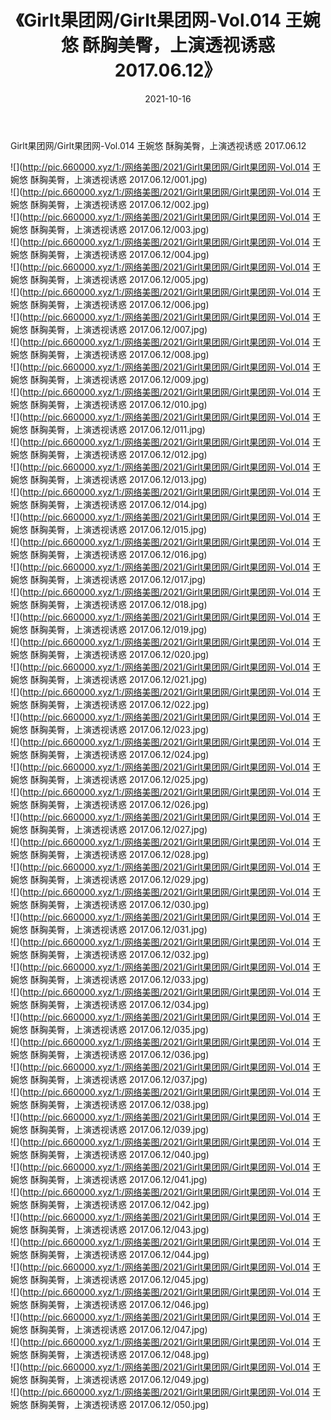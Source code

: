 ﻿---
layout: post
title:  《Girlt果团网/Girlt果团网-Vol.014 王婉悠 酥胸美臀，上演透视诱惑 2017.06.12》
date:   2021-10-16
img: http://pic.660000.xyz/1:/网络美图/2021/Girlt果团网/Girlt果团网-Vol.014 王婉悠 酥胸美臀，上演透视诱惑 2017.06.12/000.jpg
categories: [美女, 清纯, 唯美]
---

Girlt果团网/Girlt果团网-Vol.014 王婉悠 酥胸美臀，上演透视诱惑 2017.06.12

 ![](http://pic.660000.xyz/1:/网络美图/2021/Girlt果团网/Girlt果团网-Vol.014 王婉悠 酥胸美臀，上演透视诱惑 2017.06.12/001.jpg) <br>![](http://pic.660000.xyz/1:/网络美图/2021/Girlt果团网/Girlt果团网-Vol.014 王婉悠 酥胸美臀，上演透视诱惑 2017.06.12/002.jpg) <br>![](http://pic.660000.xyz/1:/网络美图/2021/Girlt果团网/Girlt果团网-Vol.014 王婉悠 酥胸美臀，上演透视诱惑 2017.06.12/003.jpg) <br>![](http://pic.660000.xyz/1:/网络美图/2021/Girlt果团网/Girlt果团网-Vol.014 王婉悠 酥胸美臀，上演透视诱惑 2017.06.12/004.jpg) <br>![](http://pic.660000.xyz/1:/网络美图/2021/Girlt果团网/Girlt果团网-Vol.014 王婉悠 酥胸美臀，上演透视诱惑 2017.06.12/005.jpg) <br>![](http://pic.660000.xyz/1:/网络美图/2021/Girlt果团网/Girlt果团网-Vol.014 王婉悠 酥胸美臀，上演透视诱惑 2017.06.12/006.jpg) <br>![](http://pic.660000.xyz/1:/网络美图/2021/Girlt果团网/Girlt果团网-Vol.014 王婉悠 酥胸美臀，上演透视诱惑 2017.06.12/007.jpg) <br>![](http://pic.660000.xyz/1:/网络美图/2021/Girlt果团网/Girlt果团网-Vol.014 王婉悠 酥胸美臀，上演透视诱惑 2017.06.12/008.jpg) <br>![](http://pic.660000.xyz/1:/网络美图/2021/Girlt果团网/Girlt果团网-Vol.014 王婉悠 酥胸美臀，上演透视诱惑 2017.06.12/009.jpg) <br>![](http://pic.660000.xyz/1:/网络美图/2021/Girlt果团网/Girlt果团网-Vol.014 王婉悠 酥胸美臀，上演透视诱惑 2017.06.12/010.jpg) <br>![](http://pic.660000.xyz/1:/网络美图/2021/Girlt果团网/Girlt果团网-Vol.014 王婉悠 酥胸美臀，上演透视诱惑 2017.06.12/011.jpg) <br>![](http://pic.660000.xyz/1:/网络美图/2021/Girlt果团网/Girlt果团网-Vol.014 王婉悠 酥胸美臀，上演透视诱惑 2017.06.12/012.jpg) <br>![](http://pic.660000.xyz/1:/网络美图/2021/Girlt果团网/Girlt果团网-Vol.014 王婉悠 酥胸美臀，上演透视诱惑 2017.06.12/013.jpg) <br>![](http://pic.660000.xyz/1:/网络美图/2021/Girlt果团网/Girlt果团网-Vol.014 王婉悠 酥胸美臀，上演透视诱惑 2017.06.12/014.jpg) <br>![](http://pic.660000.xyz/1:/网络美图/2021/Girlt果团网/Girlt果团网-Vol.014 王婉悠 酥胸美臀，上演透视诱惑 2017.06.12/015.jpg) <br>![](http://pic.660000.xyz/1:/网络美图/2021/Girlt果团网/Girlt果团网-Vol.014 王婉悠 酥胸美臀，上演透视诱惑 2017.06.12/016.jpg) <br>![](http://pic.660000.xyz/1:/网络美图/2021/Girlt果团网/Girlt果团网-Vol.014 王婉悠 酥胸美臀，上演透视诱惑 2017.06.12/017.jpg) <br>![](http://pic.660000.xyz/1:/网络美图/2021/Girlt果团网/Girlt果团网-Vol.014 王婉悠 酥胸美臀，上演透视诱惑 2017.06.12/018.jpg) <br>![](http://pic.660000.xyz/1:/网络美图/2021/Girlt果团网/Girlt果团网-Vol.014 王婉悠 酥胸美臀，上演透视诱惑 2017.06.12/019.jpg) <br>![](http://pic.660000.xyz/1:/网络美图/2021/Girlt果团网/Girlt果团网-Vol.014 王婉悠 酥胸美臀，上演透视诱惑 2017.06.12/020.jpg) <br>![](http://pic.660000.xyz/1:/网络美图/2021/Girlt果团网/Girlt果团网-Vol.014 王婉悠 酥胸美臀，上演透视诱惑 2017.06.12/021.jpg) <br>![](http://pic.660000.xyz/1:/网络美图/2021/Girlt果团网/Girlt果团网-Vol.014 王婉悠 酥胸美臀，上演透视诱惑 2017.06.12/022.jpg) <br>![](http://pic.660000.xyz/1:/网络美图/2021/Girlt果团网/Girlt果团网-Vol.014 王婉悠 酥胸美臀，上演透视诱惑 2017.06.12/023.jpg) <br>![](http://pic.660000.xyz/1:/网络美图/2021/Girlt果团网/Girlt果团网-Vol.014 王婉悠 酥胸美臀，上演透视诱惑 2017.06.12/024.jpg) <br>![](http://pic.660000.xyz/1:/网络美图/2021/Girlt果团网/Girlt果团网-Vol.014 王婉悠 酥胸美臀，上演透视诱惑 2017.06.12/025.jpg) <br>![](http://pic.660000.xyz/1:/网络美图/2021/Girlt果团网/Girlt果团网-Vol.014 王婉悠 酥胸美臀，上演透视诱惑 2017.06.12/026.jpg) <br>![](http://pic.660000.xyz/1:/网络美图/2021/Girlt果团网/Girlt果团网-Vol.014 王婉悠 酥胸美臀，上演透视诱惑 2017.06.12/027.jpg) <br>![](http://pic.660000.xyz/1:/网络美图/2021/Girlt果团网/Girlt果团网-Vol.014 王婉悠 酥胸美臀，上演透视诱惑 2017.06.12/028.jpg) <br>![](http://pic.660000.xyz/1:/网络美图/2021/Girlt果团网/Girlt果团网-Vol.014 王婉悠 酥胸美臀，上演透视诱惑 2017.06.12/029.jpg) <br>![](http://pic.660000.xyz/1:/网络美图/2021/Girlt果团网/Girlt果团网-Vol.014 王婉悠 酥胸美臀，上演透视诱惑 2017.06.12/030.jpg) <br>![](http://pic.660000.xyz/1:/网络美图/2021/Girlt果团网/Girlt果团网-Vol.014 王婉悠 酥胸美臀，上演透视诱惑 2017.06.12/031.jpg) <br>![](http://pic.660000.xyz/1:/网络美图/2021/Girlt果团网/Girlt果团网-Vol.014 王婉悠 酥胸美臀，上演透视诱惑 2017.06.12/032.jpg) <br>![](http://pic.660000.xyz/1:/网络美图/2021/Girlt果团网/Girlt果团网-Vol.014 王婉悠 酥胸美臀，上演透视诱惑 2017.06.12/033.jpg) <br>![](http://pic.660000.xyz/1:/网络美图/2021/Girlt果团网/Girlt果团网-Vol.014 王婉悠 酥胸美臀，上演透视诱惑 2017.06.12/034.jpg) <br>![](http://pic.660000.xyz/1:/网络美图/2021/Girlt果团网/Girlt果团网-Vol.014 王婉悠 酥胸美臀，上演透视诱惑 2017.06.12/035.jpg) <br>![](http://pic.660000.xyz/1:/网络美图/2021/Girlt果团网/Girlt果团网-Vol.014 王婉悠 酥胸美臀，上演透视诱惑 2017.06.12/036.jpg) <br>![](http://pic.660000.xyz/1:/网络美图/2021/Girlt果团网/Girlt果团网-Vol.014 王婉悠 酥胸美臀，上演透视诱惑 2017.06.12/037.jpg) <br>![](http://pic.660000.xyz/1:/网络美图/2021/Girlt果团网/Girlt果团网-Vol.014 王婉悠 酥胸美臀，上演透视诱惑 2017.06.12/038.jpg) <br>![](http://pic.660000.xyz/1:/网络美图/2021/Girlt果团网/Girlt果团网-Vol.014 王婉悠 酥胸美臀，上演透视诱惑 2017.06.12/039.jpg) <br>![](http://pic.660000.xyz/1:/网络美图/2021/Girlt果团网/Girlt果团网-Vol.014 王婉悠 酥胸美臀，上演透视诱惑 2017.06.12/040.jpg) <br>![](http://pic.660000.xyz/1:/网络美图/2021/Girlt果团网/Girlt果团网-Vol.014 王婉悠 酥胸美臀，上演透视诱惑 2017.06.12/041.jpg) <br>![](http://pic.660000.xyz/1:/网络美图/2021/Girlt果团网/Girlt果团网-Vol.014 王婉悠 酥胸美臀，上演透视诱惑 2017.06.12/042.jpg) <br>![](http://pic.660000.xyz/1:/网络美图/2021/Girlt果团网/Girlt果团网-Vol.014 王婉悠 酥胸美臀，上演透视诱惑 2017.06.12/043.jpg) <br>![](http://pic.660000.xyz/1:/网络美图/2021/Girlt果团网/Girlt果团网-Vol.014 王婉悠 酥胸美臀，上演透视诱惑 2017.06.12/044.jpg) <br>![](http://pic.660000.xyz/1:/网络美图/2021/Girlt果团网/Girlt果团网-Vol.014 王婉悠 酥胸美臀，上演透视诱惑 2017.06.12/045.jpg) <br>![](http://pic.660000.xyz/1:/网络美图/2021/Girlt果团网/Girlt果团网-Vol.014 王婉悠 酥胸美臀，上演透视诱惑 2017.06.12/046.jpg) <br>![](http://pic.660000.xyz/1:/网络美图/2021/Girlt果团网/Girlt果团网-Vol.014 王婉悠 酥胸美臀，上演透视诱惑 2017.06.12/047.jpg) <br>![](http://pic.660000.xyz/1:/网络美图/2021/Girlt果团网/Girlt果团网-Vol.014 王婉悠 酥胸美臀，上演透视诱惑 2017.06.12/048.jpg) <br>![](http://pic.660000.xyz/1:/网络美图/2021/Girlt果团网/Girlt果团网-Vol.014 王婉悠 酥胸美臀，上演透视诱惑 2017.06.12/049.jpg) <br>![](http://pic.660000.xyz/1:/网络美图/2021/Girlt果团网/Girlt果团网-Vol.014 王婉悠 酥胸美臀，上演透视诱惑 2017.06.12/050.jpg) <br>
